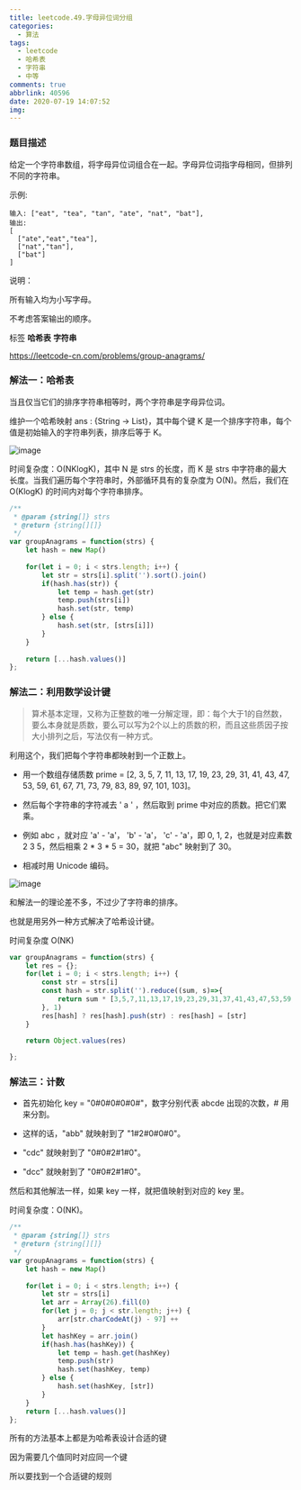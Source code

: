 ```yaml
---
title: leetcode.49.字母异位词分组
categories:
  - 算法
tags:
  - leetcode
  - 哈希表
  - 字符串
  - 中等
comments: true
abbrlink: 40596
date: 2020-07-19 14:07:52
img:
---
```


### 题目描述

给定一个字符串数组，将字母异位词组合在一起。字母异位词指字母相同，但排列不同的字符串。

示例:
```
输入: ["eat", "tea", "tan", "ate", "nat", "bat"],
输出:
[
  ["ate","eat","tea"],
  ["nat","tan"],
  ["bat"]
]
```
说明：

所有输入均为小写字母。

不考虑答案输出的顺序。

标签 **哈希表** **字符串**

https://leetcode-cn.com/problems/group-anagrams/


### 解法一：哈希表

当且仅当它们的排序字符串相等时，两个字符串是字母异位词。

维护一个哈希映射 ans : {String -> List}，其中每个键 K 是一个排序字符串，每个值是初始输入的字符串列表，排序后等于 K。

![image](https://raw.githubusercontent.com/zhl1232/javascript-algorithm/master/static/img/49.png)

时间复杂度：O(NKlogK)，其中 N 是 strs 的长度，而 K 是 strs 中字符串的最大长度。当我们遍历每个字符串时，外部循环具有的复杂度为 O(N)。然后，我们在 O(KlogK) 的时间内对每个字符串排序。


```js
/**
 * @param {string[]} strs
 * @return {string[][]}
 */
var groupAnagrams = function(strs) {
    let hash = new Map()
    
    for(let i = 0; i < strs.length; i++) {
        let str = strs[i].split('').sort().join()
        if(hash.has(str)) {
            let temp = hash.get(str)
            temp.push(strs[i])
            hash.set(str, temp)
        } else {
            hash.set(str, [strs[i]])
        }
    }
    
    return [...hash.values()]
};
```

### 解法二：利用数学设计键

> 算术基本定理，又称为正整数的唯一分解定理，即：每个大于1的自然数，要么本身就是质数，要么可以写为2个以上的质数的积，而且这些质因子按大小排列之后，写法仅有一种方式。

利用这个，我们把每个字符串都映射到一个正数上。

- 用一个数组存储质数 prime = [2, 3, 5, 7, 11, 13, 17, 19, 23, 29, 31, 41, 43, 47, 53, 59, 61, 67, 71, 73, 79, 83, 89, 97, 101, 103]。

- 然后每个字符串的字符减去 ' a ' ，然后取到 prime 中对应的质数。把它们累乘。

- 例如 abc ，就对应 'a' - 'a'， 'b' - 'a'， 'c' - 'a'，即 0, 1, 2，也就是对应素数 2 3 5，然后相乘 2 * 3 * 5 = 30，就把 "abc" 映射到了 30。

- 相减时用 Unicode 编码。

![image](https://raw.githubusercontent.com/zhl1232/javascript-algorithm/master/static/img/49-1.png)

和解法一的理论差不多，不过少了字符串的排序。

也就是用另外一种方式解决了哈希设计键。

时间复杂度 O(NK)

```js
var groupAnagrams = function(strs) {
	let res = {};
	for(let i = 0; i < strs.length; i++) {
		const str = strs[i]
		const hash = str.split('').reduce((sum, s)=>{
			return sum * [3,5,7,11,13,17,19,23,29,31,37,41,43,47,53,59,61,67,71,73,79,83,89,97,101,103 ][s.charCodeAt(0) - 97]
		}, 1)
		res[hash] ? res[hash].push(str) : res[hash] = [str]
	}
	
	return Object.values(res)

};
```


### 解法三：计数

- 首先初始化 key = "0#0#0#0#0#"，数字分别代表 abcde 出现的次数，# 用来分割。

- 这样的话，"abb" 就映射到了 "1#2#0#0#0"。

- "cdc" 就映射到了 "0#0#2#1#0"。

- "dcc" 就映射到了 "0#0#2#1#0"。

然后和其他解法一样，如果 key 一样，就把值映射到对应的 key 里。

时间复杂度：O(NK)。


```js
/**
 * @param {string[]} strs
 * @return {string[][]}
 */
var groupAnagrams = function(strs) {
    let hash = new Map()
     
    for(let i = 0; i < strs.length; i++) {
        let str = strs[i]
        let arr = Array(26).fill(0)
        for(let j = 0; j < str.length; j++) {
            arr[str.charCodeAt(j) - 97] ++
        }
        let hashKey = arr.join()
        if(hash.has(hashKey)) {
            let temp = hash.get(hashKey)
            temp.push(str)
            hash.set(hashKey, temp)
        } else {
            hash.set(hashKey, [str])
        }
    }
    return [...hash.values()]
};
```


所有的方法基本上都是为哈希表设计合适的键

因为需要几个值同时对应同一个键

所以要找到一个合适键的规则


